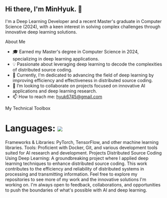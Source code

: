 ## Hi there, I'm MinHyuk. 👋
I'm a Deep Learning Developer and a recent Master's graduate in Computer Science (2024), with a keen interest in solving complex challenges through innovative deep learning solutions.

About Me
* 🎓 Earned my Master's degree in Computer Science in 2024, specializing in deep learning applications.
* 💡 Passionate about leveraging deep learning to decode the complexities of distributed source coding.
* 🌱 Currently, I'm dedicated to advancing the field of deep learning by improving efficiency and effectiveness in distributed source coding.
* 👯 I’m looking to collaborate on projects focused on innovative AI applications and deep learning research.
* 📫 How to reach me: hyuk6745@gmail.com


My Technical Toolbox
# Languages: <img src="https://img.shields.io/badge/Python-3776AB?style=for-the-badge&logo=Python&logoColor=white">
Frameworks & Libraries: PyTorch, TensorFlow, and other machine learning libraries.
Tools: Proficient with Docker, Git, and various development tools suited for AI research and development.
Projects
Distributed Source Coding Using Deep Learning: A groundbreaking project where I applied deep learning techniques to enhance distributed source coding. This work contributes to the efficiency and reliability of distributed systems in processing and transmitting information.
Feel free to explore my repositories to see more of my work and the innovative solutions I'm working on. I'm always open to feedback, collaborations, and opportunities to push the boundaries of what's possible with AI and deep learning.

<!--[Project Name 1]: [Brief Description] | Link to Project
[Project Name 2]: [Brief Description] | Link to Project-->
